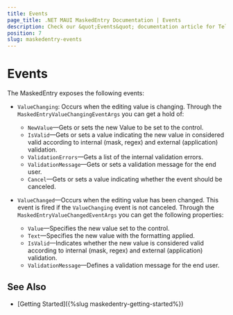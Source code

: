 ```yaml
---
title: Events
page_title: .NET MAUI MaskedEntry Documentation | Events
description: Check our &quot;Events&quot; documentation article for Telerik MaskedEntry for .NET MAUI.
position: 7
slug: maskedentry-events
---
```


# Events

The MaskedEntry exposes the following events:

* `ValueChanging`: Occurs when the editing value is changing. Through the `MaskedEntryValueChangingEventArgs` you can get a hold of:

	* `NewValue`&mdash;Gets or sets the new Value to be set to the control.
	* `IsValid`&mdash;Gets or sets a value indicating the new value in considered valid according to internal (mask, regex) and external (application) validation.
	* `ValidationErrors`&mdash;Gets a list of the internal validation errors.
	* `ValidationMessage`&mdash;Gets or sets a validation message for the end user.
	* `Cancel`&mdash;Gets or sets a value indicating whether the event should be canceled.


* `ValueChanged`&mdash;Occurs when the editing value has been changed. This event is fired if the `ValueChanging` event is not canceled. Through the `MaskedEntryValueChangedEventArgs` you can get the following properties:

	* `Value`&mdash;Specifies the new value set to the control.
	* `Text`&mdash;Specifies the new value with the formatting applied.
	* `IsValid`&mdash;Indicates whether the new value is considered valid according to internal (mask, regex) and external (application) validation.
	* `ValidationMessage`&mdash;Defines a validation message for the end user.

## See Also

- [Getting Started]({%slug maskedentry-getting-started%})
